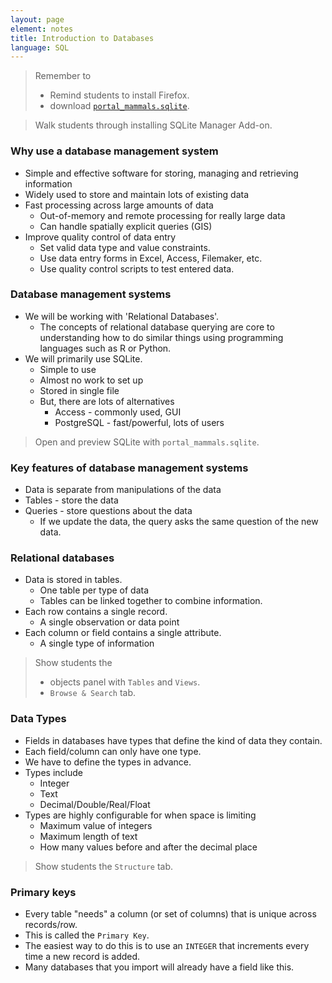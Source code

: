 ```yaml
---
layout: page
element: notes
title: Introduction to Databases
language: SQL
---
```


> Remember to 
>
> * Remind students to install Firefox.
> * download [`portal_mammals.sqlite`](https://ndownloader.figshare.com/files/2292171).

> Walk students through installing SQLite Manager Add-on.

### Why use a database management system

* Simple and effective software for storing, managing and retrieving information
* Widely used to store and maintain lots of existing data
* Fast processing across large amounts of data
    * Out-of-memory and remote processing for really large data
    * Can handle spatially explicit queries (GIS)
* Improve quality control of data entry
    * Set valid data type and value constraints.
    * Use data entry forms in  Excel, Access, Filemaker, etc.
    * Use quality control scripts to test entered data.

### Database management systems

* We will be working with 'Relational Databases'.
    * The concepts of relational database querying are core to understanding 
      how to do similar things using programming languages such as R or Python.
* We will primarily use SQLite.
    * Simple to use 
    * Almost no work to set up
    * Stored in single file
    * But, there are lots of alternatives
	  * Access - commonly used, GUI
	  * PostgreSQL - fast/powerful, lots of users

> Open and preview SQLite with `portal_mammals.sqlite`.

### Key features of database management systems

* Data is separate from manipulations of the data
* Tables - store the data
* Queries - store questions about the data
    * If we update the data, the query asks the same question of the new data.

### Relational databases

* Data is stored in tables.
    * One table per type of data
    * Tables can be linked together to combine information.
* Each row contains a single record.
    * A single observation or data point
* Each column or field contains a single attribute.
    * A single type of information

> Show students the
>
> * objects panel with `Tables` and `Views`.
> * `Browse & Search` tab.

### Data Types

* Fields in databases have types that define the kind of data they contain.
* Each field/column can only have one type.
* We have to define the types in advance.
* Types include
    * Integer
    * Text
    * Decimal/Double/Real/Float
* Types are highly configurable for when space is limiting
    * Maximum value of integers
    * Maximum length of text
    * How many values before and after the decimal place

> Show students the `Structure` tab.

### Primary keys

* Every table "needs" a column (or set of columns) that is unique across
  records/row.
* This is called the `Primary Key`.
* The easiest way to do this is to use an `INTEGER` that increments every time a
  new record is added.
* Many databases that you import will already have a field like this.
